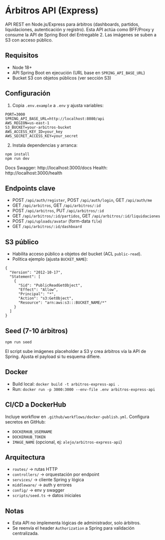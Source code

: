 # Árbitros API (Express)

API REST en Node.js/Express para árbitros (dashboards, partidos, liquidaciones,
autenticación y registro). Esta API actúa como BFF/Proxy y consume la API de
Spring Boot del Entregable 2. Las imágenes se suben a S3 con acceso público.

## Requisitos
- Node 18+
- API Spring Boot en ejecución (URL base en `SPRING_API_BASE_URL`)
- Bucket S3 con objetos públicos (ver sección S3)

## Configuración
1. Copia `.env.example` a `.env` y ajusta variables:
```
PORT=3000
SPRING_API_BASE_URL=http://localhost:8080/api
AWS_REGION=us-east-1
S3_BUCKET=your-arbitros-bucket
AWS_ACCESS_KEY_ID=your_key
AWS_SECRET_ACCESS_KEY=your_secret
```
2. Instala dependencias y arranca:
```
npm install
npm run dev
```
Docs Swagger: http://localhost:3000/docs
Health: http://localhost:3000/health

## Endpoints clave
- POST `/api/auth/register`, POST `/api/auth/login`, GET `/api/auth/me`
- GET `/api/arbitros`, GET `/api/arbitros/:id`
- POST `/api/arbitros`, PUT `/api/arbitros/:id`
- GET `/api/arbitros/:id/partidos`, GET `/api/arbitros/:id/liquidaciones`
- POST `/api/uploads/avatar` (form-data `file`)
- GET `/api/arbitros/:id/dashboard`

## S3 público
- Habilita acceso público a objetos del bucket (ACL `public-read`).
- Política ejemplo (ajusta `BUCKET_NAME`):
```
{
  "Version": "2012-10-17",
  "Statement": [
    {
      "Sid": "PublicReadGetObject",
      "Effect": "Allow",
      "Principal": "*",
      "Action": "s3:GetObject",
      "Resource": "arn:aws:s3:::BUCKET_NAME/*"
    }
  ]
}
```

## Seed (7-10 árbitros)
```
npm run seed
```
El script sube imágenes placeholder a S3 y crea árbitros vía la API de Spring.
Ajusta el payload si tu esquema difiere.

## Docker
- Build local: `docker build -t arbitros-express-api .`
- Run: `docker run -p 3000:3000 --env-file .env arbitros-express-api`

## CI/CD a DockerHub
Incluye workflow en `.github/workflows/docker-publish.yml`.
Configura secretos en GitHub:
- `DOCKERHUB_USERNAME`
- `DOCKERHUB_TOKEN`
- `IMAGE_NAME` (opcional, ej: `alejo/arbitros-express-api`)

## Arquitectura
- `routes/` → rutas HTTP
- `controllers/` → orquestación por endpoint
- `services/` → cliente Spring y lógica
- `middleware/` → auth y errores
- `config/` → env y swagger
- `scripts/seed.ts` → datos iniciales

## Notas
- Esta API no implementa lógicas de administrador, solo árbitros.
- Se reenvía el header `Authorization` a Spring para validación centralizada.
